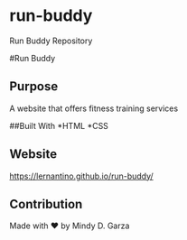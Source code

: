 # run-buddy
Run Buddy Repository

#Run Buddy

## Purpose
A website that offers fitness training services

##Built With
*HTML
*CSS

## Website
https://lernantino.github.io/run-buddy/

## Contribution
Made with ❤️ by Mindy D. Garza
